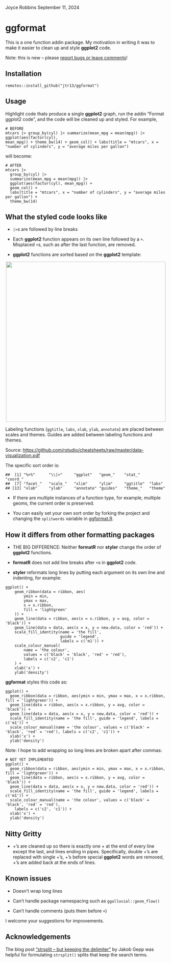 Joyce Robbins
September 11, 2024

# ggformat

This is a one function addin package. My motivation in writing it was to
make it easier to clean up and style **ggplot2** code.

Note: this is new – please [report bugs or leave
comments](https://github.com/jtr13/ggformat/issues/new)!

## Installation

`remotes::install_github("jtr13/ggformat")`

## Usage

Highlight code thats produce a single **ggplot2** graph, run the addin
“Format ggplot2 code”, and the code will be cleaned up and styled. For
example,

    # BEFORE
    mtcars |> group_by(cyl) |> summarize(mean_mpg = mean(mpg)) |> ggplot(aes(factor(cyl),
    mean_mpg)) + theme_bw(14) + geom_col() + labs(title = "mtcars", x = "number of cylinders", y = "average miles per gallon")

will become:

    # AFTER
    mtcars |>
      group_by(cyl) |>
      summarize(mean_mpg = mean(mpg)) |>
      ggplot(aes(factor(cyl), mean_mpg)) +
      geom_col() +
      labs(title = "mtcars", x = "number of cylinders", y = "average miles per gallon") +
      theme_bw(14)

## What the styled code looks like

- `|>`s are followed by line breaks

- Each **ggplot2** function appears on its own line followed by a `+`.
  Misplaced `+`s, such as after the last function, are removed.

- **ggplot2** functions are sorted based on the **ggplot2** template:

<img src="ggplot2template.png" width="500" style="display: block; margin: auto;" />

Labeling functions (`ggtitle`, `labs`, `xlab`, `ylab`, `annotate`) are
placed between scales and themes. Guides are added between labeling
functions and themes.

Source:
<https://github.com/rstudio/cheatsheets/raw/master/data-visualization.pdf>

The specific sort order is:

    ##  [1] "%>%"      "\\|>"     "ggplot"   "geom_"    "stat_"    "coord_"  
    ##  [7] "facet_"   "scale_"   "xlim"     "ylim"     "ggtitle"  "labs"    
    ## [13] "xlab"     "ylab"     "annotate" "guides"   "theme_"   "theme"

- If there are multiple instances of a function type, for example,
  multiple geoms, the current order is preserved.

- You can easily set your own sort order by forking the project and
  changing the `splitwords` variable in [ggformat.R](R/ggformat.R).

## How it differs from other formatting packages

- THE BIG DIFFERENCE: Neither **formatR** nor **styler** change the
  order of **ggplot2** functions.

- **formatR** does not add line breaks after `+`s in **ggplot2** code.

- **styler** reformats long lines by putting each argument on its own
  line and indenting, for example:

<!-- -->

    ggplot() +
        geom_ribbon(data = ribbon, aes(
            ymin = min,
            ymax = max,
            x = x.ribbon,
            fill = 'lightgreen'
        )) +
        geom_line(data = ribbon, aes(x = x.ribbon, y = avg, color = 'black')) +
        geom_line(data = data, aes(x = x, y = new.data, color = 'red')) +
        scale_fill_identity(name = 'the fill',
                            guide = 'legend',
                            labels = c('m1')) +
        scale_colour_manual(
            name = 'the colour',
            values = c('black' = 'black', 'red' = 'red'),
            labels = c('c2', 'c1')
        ) +
        xlab('x') +
        ylab('density')

**ggformat** styles this code as:

    ggplot() +
      geom_ribbon(data = ribbon, aes(ymin = min, ymax = max, x = x.ribbon, fill = 'lightgreen')) +
      geom_line(data = ribbon, aes(x = x.ribbon, y = avg, color = 'black')) +
      geom_line(data = data, aes(x = x, y = new.data, color = 'red')) +
      scale_fill_identity(name = 'the fill', guide = 'legend', labels = c('m1')) +
      scale_colour_manual(name = 'the colour', values = c('black' = 'black', 'red' = 'red'), labels = c('c2', 'c1')) +
      xlab('x') +
      ylab('density')

Note: I hope to add wrapping so long lines are broken apart after
commas:

    # NOT YET IMPLEMENTED
    ggplot() +
      geom_ribbon(data = ribbon, aes(ymin = min, ymax = max, x = x.ribbon, fill = 'lightgreen')) +
      geom_line(data = ribbon, aes(x = x.ribbon, y = avg, color = 'black')) +
      geom_line(data = data, aes(x = x, y = new.data, color = 'red')) +
      scale_fill_identity(name = 'the fill', guide = 'legend', labels = c('m1')) +
      scale_colour_manual(name = 'the colour', values = c('black' = 'black', 'red' = 'red'),
        labels = c('c2', 'c1')) +
      xlab('x') +
      ylab('density')

## Nitty Gritty

- +’s are cleaned up so there is exactly one + at the end of every line
  except the last, and lines ending in pipes. Specifically, double +’s
  are replaced with single +’s, +’s before special **ggplot2** words are
  removed, +’s are added back at the ends of lines.

## Known issues

- Doesn’t wrap long lines

- Can’t handle package namespacing such as `ggalluvial::geom_flow()`

- Can’t handle comments (puts them before `+`)

I welcome your suggestions for improvements.

## Acknowledgements

The blog post [“strsplit – but keeping the
delimiter”](https://www.statworx.com/de/blog/strsplit-but-keeping-the-delimiter/)
by Jakob Gepp was helpful for formulating `strsplit()` splits that keep
the search terms.
